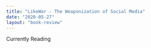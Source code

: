 ```yaml
---
title: "LikeWar - The Weaponization of Social Media"
date: "2020-05-27"
layout: "book-review"
---
```


Currently Reading

